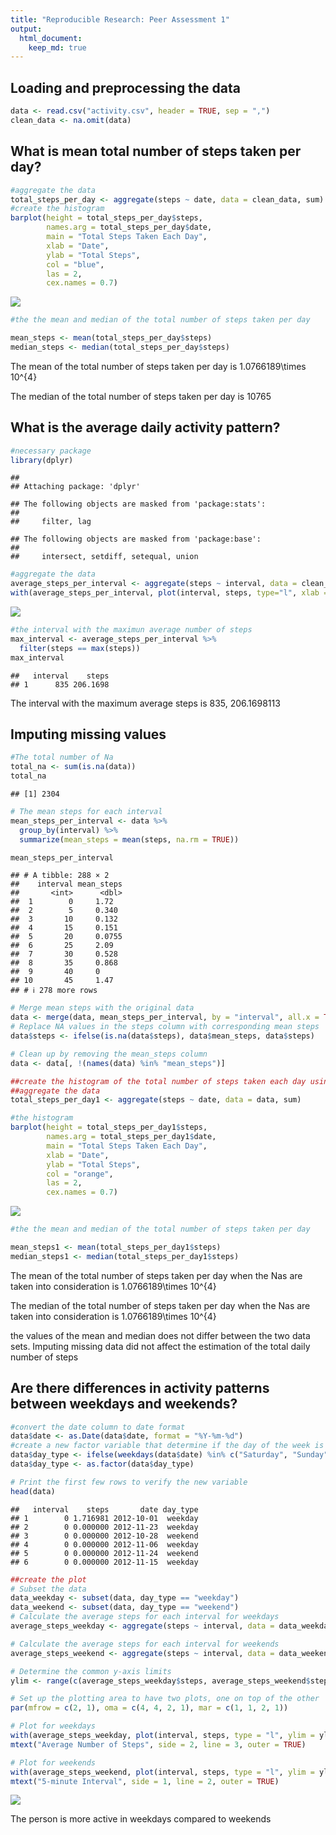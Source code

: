 ```yaml
---
title: "Reproducible Research: Peer Assessment 1"
output: 
  html_document:
    keep_md: true
---
```



## Loading and preprocessing the data

```r
data <- read.csv("activity.csv", header = TRUE, sep = ",")
clean_data <- na.omit(data)
```


## What is mean total number of steps taken per day?



```r
#aggregate the data
total_steps_per_day <- aggregate(steps ~ date, data = clean_data, sum)
#create the histogram 
barplot(height = total_steps_per_day$steps, 
        names.arg = total_steps_per_day$date, 
        main = "Total Steps Taken Each Day", 
        xlab = "Date", 
        ylab = "Total Steps", 
        col = "blue", 
        las = 2, 
        cex.names = 0.7) 
```

![](PA1_template_files/figure-html/unnamed-chunk-2-1.png)<!-- -->

```r
#the the mean and median of the total number of steps taken per day

mean_steps <- mean(total_steps_per_day$steps)
median_steps <- median(total_steps_per_day$steps)
```

The mean of the total number of steps taken per day is 1.0766189\times 10^{4}

The median of the total number of steps taken per day is 10765

## What is the average daily activity pattern?


```r
#necessary package 
library(dplyr)
```

```
## 
## Attaching package: 'dplyr'
```

```
## The following objects are masked from 'package:stats':
## 
##     filter, lag
```

```
## The following objects are masked from 'package:base':
## 
##     intersect, setdiff, setequal, union
```

```r
#aggregate the data 
average_steps_per_interval <- aggregate(steps ~ interval, data = clean_data, mean)
with(average_steps_per_interval, plot(interval, steps, type="l", xlab = "5-minute Interval", ylab = "Average Number of Steps", main = "Average Number of Steps per 5-minute Interval"))
```

![](PA1_template_files/figure-html/unnamed-chunk-3-1.png)<!-- -->

```r
#the interval with the maximun average number of steps 
max_interval <- average_steps_per_interval %>%
  filter(steps == max(steps))
max_interval
```

```
##   interval    steps
## 1      835 206.1698
```
The interval with the maximum average steps is 835, 206.1698113

## Imputing missing values


```r
#The total number of Na 
total_na <- sum(is.na(data))
total_na
```

```
## [1] 2304
```

```r
# The mean steps for each interval
mean_steps_per_interval <- data %>%
  group_by(interval) %>%
  summarize(mean_steps = mean(steps, na.rm = TRUE))

mean_steps_per_interval
```

```
## # A tibble: 288 × 2
##    interval mean_steps
##       <int>      <dbl>
##  1        0     1.72  
##  2        5     0.340 
##  3       10     0.132 
##  4       15     0.151 
##  5       20     0.0755
##  6       25     2.09  
##  7       30     0.528 
##  8       35     0.868 
##  9       40     0     
## 10       45     1.47  
## # ℹ 278 more rows
```

```r
# Merge mean steps with the original data
data <- merge(data, mean_steps_per_interval, by = "interval", all.x = TRUE)
# Replace NA values in the steps column with corresponding mean steps
data$steps <- ifelse(is.na(data$steps), data$mean_steps, data$steps)

# Clean up by removing the mean_steps column
data <- data[, !(names(data) %in% "mean_steps")]
```

```r
##create the histogram of the total number of steps taken each day using data with no Na
##aggregate the data
total_steps_per_day1 <- aggregate(steps ~ date, data = data, sum)

#the histogram 
barplot(height = total_steps_per_day1$steps, 
        names.arg = total_steps_per_day1$date, 
        main = "Total Steps Taken Each Day", 
        xlab = "Date", 
        ylab = "Total Steps", 
        col = "orange", 
        las = 2, 
        cex.names = 0.7) 
```

![](PA1_template_files/figure-html/unnamed-chunk-5-1.png)<!-- -->

```r
#the the mean and median of the total number of steps taken per day

mean_steps1 <- mean(total_steps_per_day1$steps)
median_steps1 <- median(total_steps_per_day1$steps)
```
The mean of the total number of steps taken per day when the Nas are taken into consideration is 1.0766189\times 10^{4}

The median of the total number of steps taken per day when the Nas are taken into consideration is 1.0766189\times 10^{4}

the values of the mean and median does not differ between the two data sets. Imputing missing data did not affect the estimation of the total daily number of steps

## Are there differences in activity patterns between weekdays and weekends?



```r
#convert the date column to date format
data$date <- as.Date(data$date, format = "%Y-%m-%d")
#create a new factor variable that determine if the day of the week is weekend or not 
data$day_type <- ifelse(weekdays(data$date) %in% c("Saturday", "Sunday"), "weekend", "weekday")
data$day_type <- as.factor(data$day_type)

# Print the first few rows to verify the new variable
head(data)
```

```
##   interval    steps       date day_type
## 1        0 1.716981 2012-10-01  weekday
## 2        0 0.000000 2012-11-23  weekday
## 3        0 0.000000 2012-10-28  weekend
## 4        0 0.000000 2012-11-06  weekday
## 5        0 0.000000 2012-11-24  weekend
## 6        0 0.000000 2012-11-15  weekday
```



```r
##create the plot 
# Subset the data
data_weekday <- subset(data, day_type == "weekday")
data_weekend <- subset(data, day_type == "weekend")
# Calculate the average steps for each interval for weekdays
average_steps_weekday <- aggregate(steps ~ interval, data = data_weekday, mean)

# Calculate the average steps for each interval for weekends
average_steps_weekend <- aggregate(steps ~ interval, data = data_weekend, mean)

# Determine the common y-axis limits
ylim <- range(c(average_steps_weekday$steps, average_steps_weekend$steps))

# Set up the plotting area to have two plots, one on top of the other
par(mfrow = c(2, 1), oma = c(4, 4, 2, 1), mar = c(1, 1, 2, 1))

# Plot for weekdays
with(average_steps_weekday, plot(interval, steps, type = "l", ylim = ylim, xaxt = "n", ylab = "", main = "Weekday"))
mtext("Average Number of Steps", side = 2, line = 3, outer = TRUE)

# Plot for weekends
with(average_steps_weekend, plot(interval, steps, type = "l", ylim = ylim, ylab = "", main = "Weekend"))
mtext("5-minute Interval", side = 1, line = 2, outer = TRUE)
```

![](PA1_template_files/figure-html/unnamed-chunk-7-1.png)<!-- -->

The person is more active in weekdays compared to weekends 



